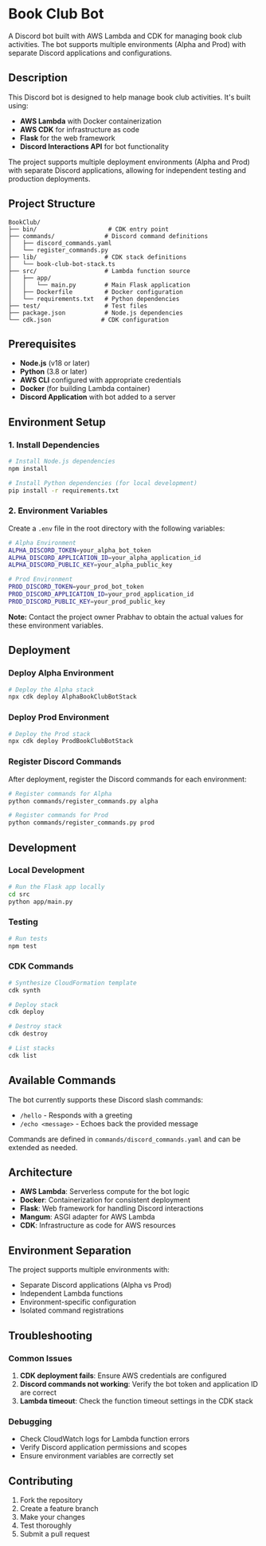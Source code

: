 # Book Club Bot

A Discord bot built with AWS Lambda and CDK for managing book club activities. The bot supports multiple environments (Alpha and Prod) with separate Discord applications and configurations.

## Description

This Discord bot is designed to help manage book club activities. It's built using:
- **AWS Lambda** with Docker containerization
- **AWS CDK** for infrastructure as code
- **Flask** for the web framework
- **Discord Interactions API** for bot functionality

The project supports multiple deployment environments (Alpha and Prod) with separate Discord applications, allowing for independent testing and production deployments.

## Project Structure

```
BookClub/
├── bin/                    # CDK entry point
├── commands/              # Discord command definitions
│   ├── discord_commands.yaml
│   └── register_commands.py
├── lib/                   # CDK stack definitions
│   └── book-club-bot-stack.ts
├── src/                   # Lambda function source
│   ├── app/
│   │   └── main.py        # Main Flask application
│   ├── Dockerfile         # Docker configuration
│   └── requirements.txt   # Python dependencies
├── test/                  # Test files
├── package.json           # Node.js dependencies
└── cdk.json              # CDK configuration
```

## Prerequisites

- **Node.js** (v18 or later)
- **Python** (3.8 or later)
- **AWS CLI** configured with appropriate credentials
- **Docker** (for building Lambda container)
- **Discord Application** with bot added to a server

## Environment Setup

### 1. Install Dependencies

```bash
# Install Node.js dependencies
npm install

# Install Python dependencies (for local development)
pip install -r requirements.txt
```

### 2. Environment Variables

Create a `.env` file in the root directory with the following variables:

```bash
# Alpha Environment
ALPHA_DISCORD_TOKEN=your_alpha_bot_token
ALPHA_DISCORD_APPLICATION_ID=your_alpha_application_id
ALPHA_DISCORD_PUBLIC_KEY=your_alpha_public_key

# Prod Environment
PROD_DISCORD_TOKEN=your_prod_bot_token
PROD_DISCORD_APPLICATION_ID=your_prod_application_id
PROD_DISCORD_PUBLIC_KEY=your_prod_public_key
```

**Note:** Contact the project owner Prabhav to obtain the actual values for these environment variables.

## Deployment

### Deploy Alpha Environment

```bash
# Deploy the Alpha stack
npx cdk deploy AlphaBookClubBotStack
```

### Deploy Prod Environment

```bash
# Deploy the Prod stack
npx cdk deploy ProdBookClubBotStack
```

### Register Discord Commands

After deployment, register the Discord commands for each environment:

```bash
# Register commands for Alpha
python commands/register_commands.py alpha

# Register commands for Prod
python commands/register_commands.py prod
```

## Development

### Local Development

```bash
# Run the Flask app locally
cd src
python app/main.py
```

### Testing

```bash
# Run tests
npm test
```

### CDK Commands

```bash
# Synthesize CloudFormation template
cdk synth

# Deploy stack
cdk deploy

# Destroy stack
cdk destroy

# List stacks
cdk list
```

## Available Commands

The bot currently supports these Discord slash commands:

- `/hello` - Responds with a greeting
- `/echo <message>` - Echoes back the provided message

Commands are defined in `commands/discord_commands.yaml` and can be extended as needed.

## Architecture

- **AWS Lambda**: Serverless compute for the bot logic
- **Docker**: Containerization for consistent deployment
- **Flask**: Web framework for handling Discord interactions
- **Mangum**: ASGI adapter for AWS Lambda
- **CDK**: Infrastructure as code for AWS resources

## Environment Separation

The project supports multiple environments with:
- Separate Discord applications (Alpha vs Prod)
- Independent Lambda functions
- Environment-specific configuration
- Isolated command registrations

## Troubleshooting

### Common Issues

1. **CDK deployment fails**: Ensure AWS credentials are configured
2. **Discord commands not working**: Verify the bot token and application ID are correct
3. **Lambda timeout**: Check the function timeout settings in the CDK stack

### Debugging

- Check CloudWatch logs for Lambda function errors
- Verify Discord application permissions and scopes
- Ensure environment variables are correctly set

## Contributing

1. Fork the repository
2. Create a feature branch
3. Make your changes
4. Test thoroughly
5. Submit a pull request